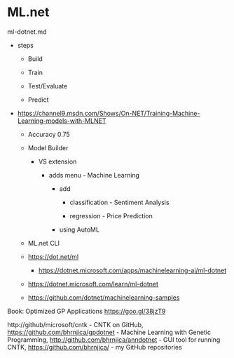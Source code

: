 # ML.net

ml-dotnet.md

*   steps

    *   Build

    *   Train

    *   Test/Evaluate

    *   Predict

*   https://channel9.msdn.com/Shows/On-NET/Training-Machine-Learning-models-with-MLNET

    *   Accuracy 0.75

    *   Model Builder

        *   VS extension

            *   adds menu - Machine Learning

                *   add

                    *   classification - Sentiment Analysis

                    *   regression - Price Prediction

                *   using AutoML

    *   ML.net CLI 

    *   https://dot.net/ml

        *   https://dotnet.microsoft.com/apps/machinelearning-ai/ml-dotnet

    *   https://dotnet.microsoft.com/learn/ml-dotnet

    *   https://github.com/dotnet/machinelearning-samples


Book: Optimized GP Applications https://goo.gl/38jzT9 

http://github/microsoft/cntk - CNTK on GitHub, 
https://github.com/bhrnjica/gpdotnet   - Machine Learning with Genetic Programming,
http://github.com/bhrnjica/anndotnet - GUI tool for running CNTK, 
https://github.com/bhrnjica/  - my GitHub repositories


